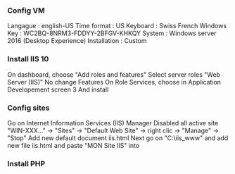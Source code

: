 ### Config VM

Langague : english-US
Time format : US
Keyboard : Swiss French
Windows Key :  WC2BQ-8NRM3-FDDYY-2BFGV-KHKQY
System : Windows server 2016 (Desktop Experience)
Installation : Custom

### Install IIS 10

On dashboard, choose "Add roles and features"
Select server roles "Web Server (IIS)"
No change Features
On Role Services, choose in Application Developement
    screen 3
And install

### Config sites

Go on Internet Information Services (IIS) Manager
Disabled all active site
"WIN-XXX..." -> "Sites" -> "Default Web Site" -> right clic -> "Manage" -> "Stop"
Add new default document iis.html
Next go on "C:\iis_www" and add new file iis.html and paste "MON Site IIS" into

### Install PHP